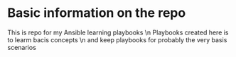 # Basic information on the repo

This is repo for my Ansible learning playbooks \n
Playbooks created here is to learm bacis concepts \n 
and keep playbooks for probably the very basis scenarios
